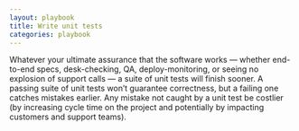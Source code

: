 ```yaml
---
layout: playbook
title: Write unit tests
categories: playbook
---
```


Whatever your ultimate assurance that the software works — whether end-to-end specs, desk-checking, QA, deploy-monitoring, or seeing no explosion of support calls — a suite of unit tests will finish sooner. A passing suite of unit tests won’t guarantee correctness, but a failing one catches mistakes earlier. Any mistake not caught by a unit test be costlier (by increasing cycle time on the project and potentially by impacting customers and support teams).
